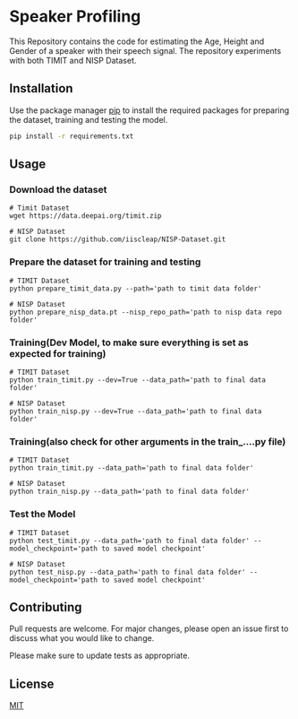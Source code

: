 # Speaker Profiling

This Repository contains the code for estimating the Age, Height and Gender of a speaker with their speech signal. The repository experiments with both TIMIT and NISP Dataset.

## Installation

Use the package manager [pip](https://pip.pypa.io/en/stable/) to install the required packages for preparing the dataset, training and testing the model.

```bash
pip install -r requirements.txt
```

## Usage

### Download the dataset
```
# Timit Dataset
wget https://data.deepai.org/timit.zip

# NISP Dataset
git clone https://github.com/iiscleap/NISP-Dataset.git
```

### Prepare the dataset for training and testing
```
# TIMIT Dataset
python prepare_timit_data.py --path='path to timit data folder'

# NISP Dataset
python prepare_nisp_data.pt --nisp_repo_path='path to nisp data repo folder'
```

### Training(Dev Model, to make sure everything is set as expected for training) 
```
# TIMIT Dataset
python train_timit.py --dev=True --data_path='path to final data folder'

# NISP Dataset
python train_nisp.py --dev=True --data_path='path to final data folder'
```

### Training(also check for other arguments in the train_....py file)
```
# TIMIT Dataset
python train_timit.py --data_path='path to final data folder'

# NISP Dataset
python train_nisp.py --data_path='path to final data folder'
```

### Test the Model
```
# TIMIT Dataset
python test_timit.py --data_path='path to final data folder' --model_checkpoint='path to saved model checkpoint'

# NISP Dataset
python test_nisp.py --data_path='path to final data folder' --model_checkpoint='path to saved model checkpoint'
```


## Contributing
Pull requests are welcome. For major changes, please open an issue first to discuss what you would like to change.

Please make sure to update tests as appropriate.

## License
[MIT](https://choosealicense.com/licenses/mit/)